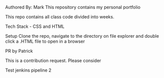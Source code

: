 Authored By: Mark
This repository contains my personal portfolio

This repo contains all class code divided into weeks.

Tech Stack - CSS and HTML

Setup
Clone the repo, navigate to the directory on file explorer and double click a .HTML file to open in a browser

PR by Patrick

This is a contribution request.
Please consider

Test jenkins pipeline 2